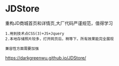 # JDStore
重构JD商城首页和详情页,大厂代码严谨规范，值得学习
```
1.用到技术点CSS(3)+JS+Jquery
2.本地存储照片较多，打开网页后，稍等下，所有效果能完全展现
```
```
兼容性方面需要加强
```

https://darkgreenwu.github.io/JDStore/
